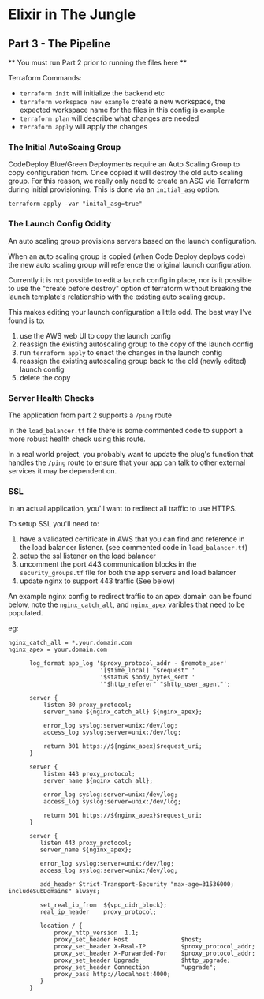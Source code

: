 # Elixir in The Jungle

## Part 3 - The Pipeline

** You must run Part 2 prior to running the files here **

Terraform Commands:
- `terraform init` will initialize the backend etc
- `terraform workspace new example` create a new workspace, the expected
   workspace name for the files in this config is `example`
- `terraform plan` will describe what changes are needed
- `terraform apply` will apply the changes

### The Initial AutoScaing Group

CodeDeploy Blue/Green Deployments require an Auto Scaling Group to copy
configuration from.  Once copied it will destroy the old auto scaling
group.  For this reason, we really only need to create an ASG via Terraform
during initial provisioning.  This is done via an `initial_asg` option.

`terraform apply -var "inital_asg=true"`


### The Launch Config Oddity

An auto scaling group provisions servers based on the launch configuration.

When an auto scaling group is copied (when Code Deploy deploys code) the
new auto scaling group will reference the original launch configuration.

Currently it is not possible to edit a launch config in place, nor is it
possible to use the "create before destroy" option of terraform without
breaking the launch template's relationship with the existing auto scaling
group.

This makes editing your launch configuration a little odd.  The best way
I've found is to:

1. use the AWS web UI to copy the launch config
2. reassign the existing autoscaling group to the copy of the launch config
3. run `terraform apply` to enact the changes in the launch config
4. reassign the existing autoscaling  group back to the old (newly edited)
   launch config
5. delete the copy


### Server Health Checks

The application from part 2 supports a `/ping` route

In the `load_balancer.tf` file there is some commented code to support a
more robust health check using this route.

In a real world project, you probably want to update the plug's function that
handles the `/ping` route to ensure that your app can talk to other external
services it may be dependent on.


### SSL

In an actual application, you'll want to redirect all traffic to use HTTPS.

To setup SSL you'll need to:
1. have a validated certificate in AWS that you can find and reference
   in the load balancer listener. (see commented code in `load_balancer.tf`)
2. setup the ssl listener on the load balancer
3. uncomment the port 443 communication blocks in the `security_groups.tf`
   file for both the app servers and load balancer
4. update nginx to support 443 traffic (See below)

An example nginx config to redirect traffic to an apex domain can be found below,
note the `nginx_catch_all`, and `nginx_apex` varibles that need to be populated.

eg:
```
nginx_catch_all = *.your.domain.com
nginx_apex = your.domain.com
```


```
      log_format app_log '$proxy_protocol_addr - $remote_user'
                          '[$time_local] "$request" '
                          '$status $body_bytes_sent '
                          '"$http_referer" "$http_user_agent"';

      server {
          listen 80 proxy_protocol;
          server_name ${nginx_catch_all} ${nginx_apex};

          error_log syslog:server=unix:/dev/log;
          access_log syslog:server=unix:/dev/log;

          return 301 https://${nginx_apex}$request_uri;
      }

      server {
          listen 443 proxy_protocol;
          server_name ${nginx_catch_all};

          error_log syslog:server=unix:/dev/log;
          access_log syslog:server=unix:/dev/log;

          return 301 https://${nginx_apex}$request_uri;
      }

      server {
         listen 443 proxy_protocol;
         server_name ${nginx_apex};

         error_log syslog:server=unix:/dev/log;
         access_log syslog:server=unix:/dev/log;

         add_header Strict-Transport-Security "max-age=31536000; includeSubDomains" always;

         set_real_ip_from  ${vpc_cidr_block};
         real_ip_header    proxy_protocol;

         location / {
             proxy_http_version  1.1;
             proxy_set_header Host               $host;
             proxy_set_header X-Real-IP          $proxy_protocol_addr;
             proxy_set_header X-Forwarded-For    $proxy_protocol_addr;
             proxy_set_header Upgrade            $http_upgrade;
             proxy_set_header Connection         "upgrade";
             proxy_pass http://localhost:4000;
         }
      }
```

